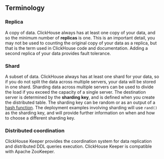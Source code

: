 ## Terminology
### Replica 
A copy of data.  ClickHouse always has at least one copy of your data, and so the minimum number of **replicas** is one.  This is an important detail, you may not be used to counting the original copy of your data as a replica, but that is the term used in ClickHouse code and documentation.  Adding a second replica of your data provides fault tolerance. 

### Shard
A subset of data.  ClickHouse always has at least one shard for your data, so if you do not split the data across multiple servers, your data will be stored in one shard.  Sharding data across multiple servers can be used to divide the load if you exceed the capacity of a single server. The destination server is determined by the **sharding key**, and is defined when you create the distributed table. The sharding key can be random or as an output of a [hash function](https://clickhouse.com/docs/en/sql-reference/functions/hash-functions).  The deployment examples involving sharding will use `rand()` as the sharding key, and will provide further information on when and how to choose a different sharding key.

### Distributed coordination
ClickHouse Keeper provides the coordination system for data replication and distributed DDL queries execution. ClickHouse Keeper is compatible with Apache ZooKeeper.
